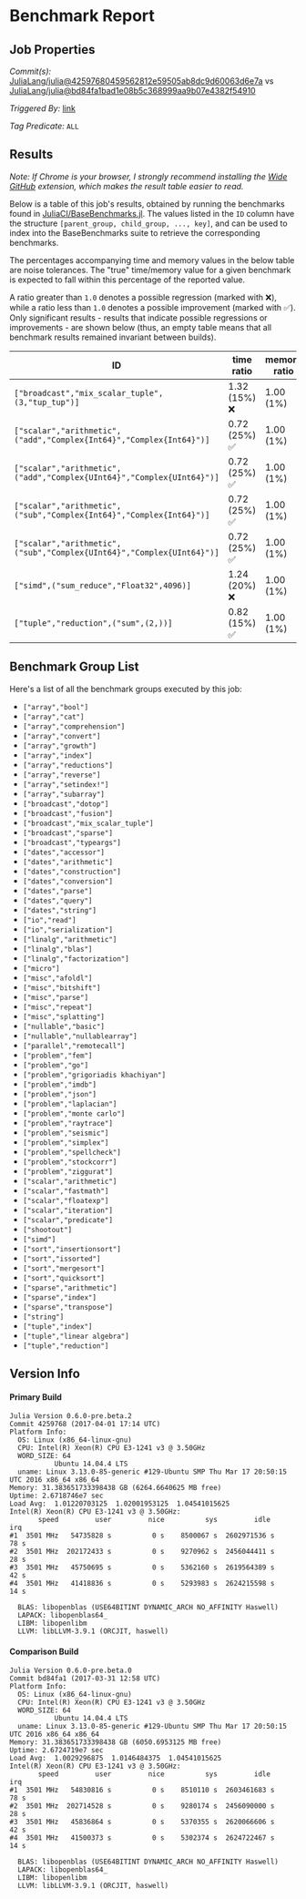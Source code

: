 # Benchmark Report

## Job Properties

*Commit(s):* [JuliaLang/julia@42597680459562812e59505ab8dc9d60063d6e7a](https://github.com/JuliaLang/julia/commit/42597680459562812e59505ab8dc9d60063d6e7a) vs [JuliaLang/julia@bd84fa1bad1e08b5c368999aa9b07e4382f54910](https://github.com/JuliaLang/julia/commit/bd84fa1bad1e08b5c368999aa9b07e4382f54910)

*Triggered By:* [link](https://github.com/JuliaLang/julia/pull/21251#issuecomment-290933848)

*Tag Predicate:* `ALL`

## Results

*Note: If Chrome is your browser, I strongly recommend installing the [Wide GitHub](https://chrome.google.com/webstore/detail/wide-github/kaalofacklcidaampbokdplbklpeldpj?hl=en)
extension, which makes the result table easier to read.*

Below is a table of this job's results, obtained by running the benchmarks found in
[JuliaCI/BaseBenchmarks.jl](https://github.com/JuliaCI/BaseBenchmarks.jl). The values
listed in the `ID` column have the structure `[parent_group, child_group, ..., key]`,
and can be used to index into the BaseBenchmarks suite to retrieve the corresponding
benchmarks.

The percentages accompanying time and memory values in the below table are noise tolerances. The "true"
time/memory value for a given benchmark is expected to fall within this percentage of the reported value.

A ratio greater than `1.0` denotes a possible regression (marked with :x:), while a ratio less
than `1.0` denotes a possible improvement (marked with :white_check_mark:). Only significant results - results
that indicate possible regressions or improvements - are shown below (thus, an empty table means that all
benchmark results remained invariant between builds).

| ID | time ratio | memory ratio |
|----|------------|--------------|
| `["broadcast","mix_scalar_tuple",(3,"tup_tup")]` | 1.32 (15%) :x: | 1.00 (1%)  |
| `["scalar","arithmetic",("add","Complex{Int64}","Complex{Int64}")]` | 0.72 (25%) :white_check_mark: | 1.00 (1%)  |
| `["scalar","arithmetic",("add","Complex{UInt64}","Complex{UInt64}")]` | 0.72 (25%) :white_check_mark: | 1.00 (1%)  |
| `["scalar","arithmetic",("sub","Complex{Int64}","Complex{Int64}")]` | 0.72 (25%) :white_check_mark: | 1.00 (1%)  |
| `["scalar","arithmetic",("sub","Complex{UInt64}","Complex{UInt64}")]` | 0.72 (25%) :white_check_mark: | 1.00 (1%)  |
| `["simd",("sum_reduce","Float32",4096)]` | 1.24 (20%) :x: | 1.00 (1%)  |
| `["tuple","reduction",("sum",(2,))]` | 0.82 (15%) :white_check_mark: | 1.00 (1%)  |

## Benchmark Group List

Here's a list of all the benchmark groups executed by this job:

- `["array","bool"]`
- `["array","cat"]`
- `["array","comprehension"]`
- `["array","convert"]`
- `["array","growth"]`
- `["array","index"]`
- `["array","reductions"]`
- `["array","reverse"]`
- `["array","setindex!"]`
- `["array","subarray"]`
- `["broadcast","dotop"]`
- `["broadcast","fusion"]`
- `["broadcast","mix_scalar_tuple"]`
- `["broadcast","sparse"]`
- `["broadcast","typeargs"]`
- `["dates","accessor"]`
- `["dates","arithmetic"]`
- `["dates","construction"]`
- `["dates","conversion"]`
- `["dates","parse"]`
- `["dates","query"]`
- `["dates","string"]`
- `["io","read"]`
- `["io","serialization"]`
- `["linalg","arithmetic"]`
- `["linalg","blas"]`
- `["linalg","factorization"]`
- `["micro"]`
- `["misc","afoldl"]`
- `["misc","bitshift"]`
- `["misc","parse"]`
- `["misc","repeat"]`
- `["misc","splatting"]`
- `["nullable","basic"]`
- `["nullable","nullablearray"]`
- `["parallel","remotecall"]`
- `["problem","fem"]`
- `["problem","go"]`
- `["problem","grigoriadis khachiyan"]`
- `["problem","imdb"]`
- `["problem","json"]`
- `["problem","laplacian"]`
- `["problem","monte carlo"]`
- `["problem","raytrace"]`
- `["problem","seismic"]`
- `["problem","simplex"]`
- `["problem","spellcheck"]`
- `["problem","stockcorr"]`
- `["problem","ziggurat"]`
- `["scalar","arithmetic"]`
- `["scalar","fastmath"]`
- `["scalar","floatexp"]`
- `["scalar","iteration"]`
- `["scalar","predicate"]`
- `["shootout"]`
- `["simd"]`
- `["sort","insertionsort"]`
- `["sort","issorted"]`
- `["sort","mergesort"]`
- `["sort","quicksort"]`
- `["sparse","arithmetic"]`
- `["sparse","index"]`
- `["sparse","transpose"]`
- `["string"]`
- `["tuple","index"]`
- `["tuple","linear algebra"]`
- `["tuple","reduction"]`

## Version Info

#### Primary Build

```
Julia Version 0.6.0-pre.beta.2
Commit 4259768 (2017-04-01 17:14 UTC)
Platform Info:
  OS: Linux (x86_64-linux-gnu)
  CPU: Intel(R) Xeon(R) CPU E3-1241 v3 @ 3.50GHz
  WORD_SIZE: 64
           Ubuntu 14.04.4 LTS
  uname: Linux 3.13.0-85-generic #129-Ubuntu SMP Thu Mar 17 20:50:15 UTC 2016 x86_64 x86_64
Memory: 31.383651733398438 GB (6264.6640625 MB free)
Uptime: 2.6718746e7 sec
Load Avg:  1.01220703125  1.02001953125  1.04541015625
Intel(R) Xeon(R) CPU E3-1241 v3 @ 3.50GHz: 
       speed         user         nice          sys         idle          irq
#1  3501 MHz   54735828 s          0 s    8500067 s  2602971536 s         78 s
#2  3501 MHz  202172433 s          0 s    9270962 s  2456044411 s         28 s
#3  3501 MHz   45750695 s          0 s    5362160 s  2619564389 s         42 s
#4  3501 MHz   41418836 s          0 s    5293983 s  2624215598 s         14 s

  BLAS: libopenblas (USE64BITINT DYNAMIC_ARCH NO_AFFINITY Haswell)
  LAPACK: libopenblas64_
  LIBM: libopenlibm
  LLVM: libLLVM-3.9.1 (ORCJIT, haswell)

```

#### Comparison Build

```
Julia Version 0.6.0-pre.beta.0
Commit bd84fa1 (2017-03-31 12:58 UTC)
Platform Info:
  OS: Linux (x86_64-linux-gnu)
  CPU: Intel(R) Xeon(R) CPU E3-1241 v3 @ 3.50GHz
  WORD_SIZE: 64
           Ubuntu 14.04.4 LTS
  uname: Linux 3.13.0-85-generic #129-Ubuntu SMP Thu Mar 17 20:50:15 UTC 2016 x86_64 x86_64
Memory: 31.383651733398438 GB (6050.6953125 MB free)
Uptime: 2.6724719e7 sec
Load Avg:  1.0029296875  1.0146484375  1.04541015625
Intel(R) Xeon(R) CPU E3-1241 v3 @ 3.50GHz: 
       speed         user         nice          sys         idle          irq
#1  3501 MHz   54830816 s          0 s    8510110 s  2603461683 s         78 s
#2  3501 MHz  202714528 s          0 s    9280174 s  2456090000 s         28 s
#3  3501 MHz   45836864 s          0 s    5370355 s  2620066606 s         42 s
#4  3501 MHz   41500373 s          0 s    5302374 s  2624722467 s         14 s

  BLAS: libopenblas (USE64BITINT DYNAMIC_ARCH NO_AFFINITY Haswell)
  LAPACK: libopenblas64_
  LIBM: libopenlibm
  LLVM: libLLVM-3.9.1 (ORCJIT, haswell)

```
